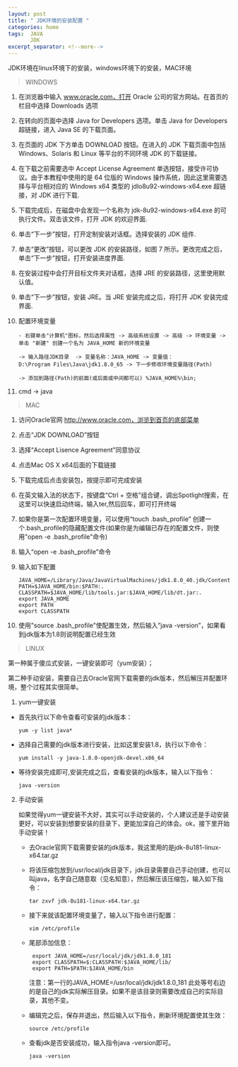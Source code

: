 ```yaml
---
layout: post
title: " JDK环境的安装配置 "
categories: home
tags:  JAVA
       JDK
excerpt_separator: <!--more-->
--- 
```


JDK环境在linux环境下的安装，windows环境下的安装，MAC环境

<!--more-->
> WINDOWS

1. 在浏览器中输入 www.oracle.com，打开 Oracle 公司的官方网站。在首页的栏目中选择 Downloads 选项

2. 在转向的页面中选择 Java for Developers 选项。单击 Java for Developers 超链接，进入 Java SE 的下载页面。

3. 在页面的 JDK 下方单击 DOWNLOAD 按钮。在进入的 JDK 下载页面中包括 Windows、Solaris 和 Linux 等平台的不同环境 JDK 的下载链接。

4. 在下载之前需要选中 Accept License Agreement 单选按钮，接受许可协议。由于本教程中使用的是 64 位版的 Windows 操作系统，因此这里需要选择与平台相对应的 Windows x64 类型的 jdlo8u92-windows-x64.exe 超链接，对 JDK 进行下载.

5. 下载完成后，在磁盘中会发现一个名称为 jdk-8u92-windows-x64.exe 的可执行文件。双击该文件，打开 JDK 的欢迎界面.

6. 单击“下一步”按钮，打开定制安装对话框。选择安装的 JDK 组件.

7. 单击“更改”按钮，可以更改 JDK 的安装路径，如图 7 所示。更改完成之后，单击“下一步”按钮，打开安装进度界面.

8. 在安装过程中会打开目标文件夹对话框，选择 JRE 的安装路径，这里使用默认值。

9. 单击“下一步”按钮，安装 JRE。当 JRE 安装完成之后，将打开 JDK 安装完成界面.

10. 配置环境变量

    ```
    - 右键单击"计算机"图标，然后选择属性 -> 高级系统设置 -> 高级 -> 环境变量 -> 单击 "新建" 创建一个名为 JAVA_HOME 新的环境变量

    -> 输入路径JDK目录  -> 变量名称：JAVA_HOME -> 变量值：D:\Program Files\Java\jdk1.8.0_65 -> 下一步修改环境变量路径(Path)

    -> 添加到路径(Path)的前面(或后面或中间都可以) %JAVA_HOME%\bin;
    ```

11. cmd -> java






> MAC

1. 访问Oracle官网 http://www.oracle.com，浏览到首页的底部菜单
2. 点击“JDK DOWNLOAD”按钮
3. 选择“Accept Lisence Agreement”同意协议
4. 点击Mac OS X x64后面的下载链接
5. 下载完成后点击安装包，按提示即可完成安装
6. 在英文输入法的状态下，按键盘“Ctrl + 空格”组合键，调出Spotlight搜索，在这里可以快速启动终端，输入ter,然后回车，即可打开终端
7. 如果你是第一次配置环境变量，可以使用“touch .bash_profile” 创建一个.bash_profile的隐藏配置文件(如果你是为编辑已存在的配置文件，则使用"open -e .bash_profile"命令)
8. 输入“open -e .bash_profile”命令
9. 输入如下配置

    ```
    JAVA_HOME=/Library/Java/JavaVirtualMachines/jdk1.8.0_40.jdk/Contents/Home
    PATH=$JAVA_HOME/bin:$PATH:.
    CLASSPATH=$JAVA_HOME/lib/tools.jar:$JAVA_HOME/lib/dt.jar:.
    export JAVA_HOME
    export PATH
    export CLASSPATH
    ```
10. 使用"source .bash_profile"使配置生效，然后输入”java -version”，如果看到jdk版本为1.8则说明配置已经生效


> LINUX

第一种属于傻瓜式安装，一键安装即可（yum安装）；

第二种手动安装，需要自己去Oracle官网下载需要的jdk版本，然后解压并配置环境，整个过程其实很简单。

1. yum一键安装

- 首先执行以下命令查看可安装的jdk版本：

    `yum -y list java*`

- 选择自己需要的jdk版本进行安装，比如这里安装1.8，执行以下命令：

   `yum install -y java-1.8.0-openjdk-devel.x86_64`

- 等待安装完成即可,安装完成之后，查看安装的jdk版本，输入以下指令：

    `java -version`

2. 手动安装

    如果觉得yum一键安装不大好，其实可以手动安装的，个人建议还是手动安装更好，可以安装到想要安装的目录下，更能加深自己的体会。ok，接下里开始手动安装！

    - 去Oracle官网下载需要安装的jdk版本，我这里用的是jdk-8u181-linux-x64.tar.gz

    - 将该压缩包放到/usr/local/jdk目录下，jdk目录需要自己手动创建，也可以叫java，名字自己随意取（见名知意），然后解压该压缩包，输入如下指令：

        `tar zxvf jdk-8u181-linux-x64.tar.gz`

   - 接下来就该配置环境变量了，输入以下指令进行配置：

        `vim /etc/profile`

   - 尾部添加信息：

       ```
        export JAVA_HOME=/usr/local/jdk/jdk1.8.0_181
        export CLASSPATH=$:CLASSPATH:$JAVA_HOME/lib/
        export PATH=$PATH:$JAVA_HOME/bin
       ```
        注意：第一行的JAVA_HOME=/usr/local/jdk/jdk1.8.0_181 此处等号右边的是自己的jdk实际解压目录。如果不是该目录则需要改成自己的实际目录，其他不变。

   - 编辑完之后，保存并退出，然后输入以下指令，刷新环境配置使其生效：

        `source /etc/profile`

   - 查看jdk是否安装成功，输入指令java -version即可。

        `java -version`

